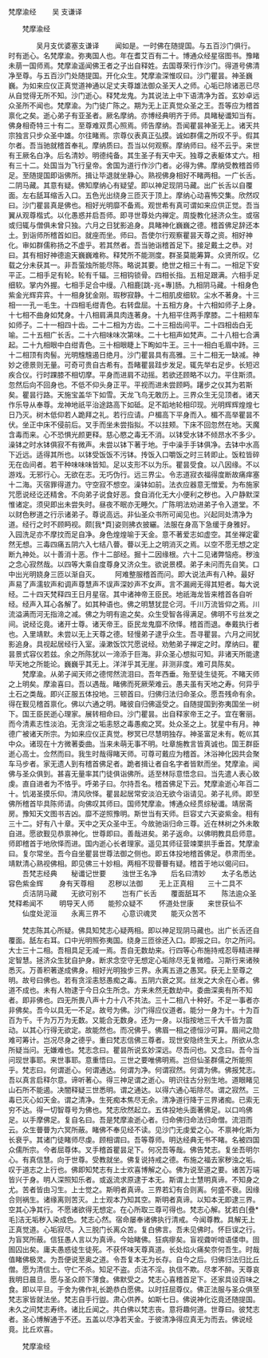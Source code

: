   梵摩渝经
　　吴 支谦译




　　梵摩渝经

　　　　吴月支优婆塞支谦译
　　闻如是。一时佛在随提国。与五百沙门俱行。时有逝心。名梵摩渝。弥夷国人也。年在耆艾百有二十。博通众经星宿图书。豫睹未萠一国师焉。梵摩渝遥闻佛王者之子出自释姓。去国尊荣行作沙门。得道号佛清净至尊。与五百沙门处随提国。开化众生。梵摩渝深惟叹曰。沙门瞿昙。神圣巍巍。为如来应仪正真觉道神通以足丈夫尊雄法御众圣天人之师。心垢已除诸恶已尽从自觉得无所不知。沙门逝心。释梵龙鬼。为其说法上中下语清净为首。玄妙卓远众圣所不闻也。梵摩渝。为门徒广陈之。期为无上正真觉众圣之王。吾等应为稽首禀化之矣。逝心弟子有亚圣者。厥名摩纳。亦博经典明齐于师。具睹秘谶知当有。佛身相奇特三十有二。至尊难双贯心照焉。师告摩纳。吾闻瞿昙神圣无上。诸天共宗独言只步众圣中雄。尔往睹焉。宗尊仪表真正弘摸。诚如群儒之所叹不乎。假其尔者。吾当驰就稽首奉礼。摩纳质曰。吾当以何观察。摩纳师曰。经不云乎。来世有王厥名白净。后名清妙。明德纯备。其生圣子有天中天。独尊之表躯体丈六。相有三十二。处国当为飞行皇帝。舍国为道行作沙门者。必得为佛。摩纳受教稽首师足。至随提国即诣佛所。揖让毕退就坐静心。熟视佛身相好不睹两相。一广长舌。二阴马藏。其意有疑。佛知摩纳心有疑望。即以神足现阴马藏。出广长舌以自覆面。左右舐耳缩舌入口。五色光出绕身三匝灭于顶上。摩纳心动喜怖交集。欣然叹曰。沙门瞿昙真是佛也。相好光明靡不备焉。观世希有真可谓如来应供正觉。吾当翼从观尊楷式。以化愚惑并启吾师。即寻世尊处内禅定。周旋教化拯济众生。或宿或归辄与僧俱未曾只独。六月之日犹影追身。具睹神化巍巍之德。稽首佛足辞还本土。到诣师所稽首如旧。就座而坐。师曰。吾使尔行观察瞿昙天尊之资。相好神化。审如群儒称扬之不虚乎。若其然者。吾当驰诣稽首足下。接足戴土之恭。对曰。其有相好神德逾天巍巍难称。释梵所不能测度。群圣莫能筹算。众贤所叹。亿载之分未获其一。非吾萤烛所能尽陈。略说其要。绝世之相三十有二。一相足下安平正。二相手足有轮。轮有千辐。三相钩锁骨。四相长指。五相足跟满。六相手足细软。掌内外握。七相手足合中缦。八相鹿[跳-兆+專]肠。九相阴马藏。十相身色紫金光辉弈弈。十一相身犹金刚。瑕秽寂静。十二相肌皮细软。尘水不著身。十三相一一孔一毛生。十四相毛绀青色。右转盘屈。十五相方身。十六相如师子上身。十七相不曲身如梵身。十八相肩满具肉连著身。十九相平住两手摩膝。二十相颊车如师子。二十一相四十齿。二十二相为方齿。二十三相齿间平。二十四相齿白无喻。二十五相广长舌。二十六相味味次第味。二十七相声如梵声。二十八相七合满起。二十九相眼中白绀青色。三十相眼睫上下眴如牛王。三十一相白毛眉中跱。三十二相顶有肉髻。光明韑韑遏日绝月。沙门瞿昙具有高雅。三十二相无一缺减。神妙之德景则无量。可奇可贵自古希有。吾睹瞿昙跬步发足。辄先举右足步。长短迟疾合仪。行时踝膝不相切摩。平身而进肩不动摇。若欲还顾略不以力。平住斯须。忽然后向不回身也。不低不仰头身正平。平视而进未尝顾眄。躇步之仪其为若斯矣。瞿昙行路。天施宝盖华下如雪。天龙飞鸟无敢历上。三界众生无见顶者。诸天作乐导从奉尊。龙神地祇平治途路高下如砥。足不蹈地轮相印现。光明辉辉煌煌七日乃灭。树木低仰若人跪拜之礼。若行应请。户楣高下平身而入。楣不高举瞿昙不伏。坐正中床不侵前后。叉手而坐未尝指拟。不以拄颊。下床不回忽然在地。天魔含毒而来。心不恐惧光颜更释。慈心愍之毒无不消。以钵受水钵不倾昂水不多少。澡钵之时水钵俱寂不有微声。未尝以钵下著于地。于中澡手手钵俱净。去钵中水高下近远。适得其所也。以钵受饭饭不污钵。抟饭入口嚼饭之时三转即止。饭粒皆碎无在齿间者。若干种味味味皆知。足以支形不以为乐。瞿昙受食。以八因缘。不以游戏。无邪行心。无欲在志。无巧伪行。远三界尘。令志道寂衣福得度断故痛痒塞十二海。灭宿罪得道力。守空寂不想空。澡钵如前。法衣应器意无憎爱。为布施家咒愿说经讫还精舍。不向弟子说食好恶。食自消化无大小便利之秽也。入户静默深惟诸定。须臾即出未尝失时。昼夜不眠亦无睡欠。广陈明法劝进弟子令入道堂。不以财色秽道之行示诸弟子。尊说高远。非仙圣众书所可闻见也。兴起同处清净为道。经行之时不顾眄视。颇[我*頁]姿则拂衣披纚。法服在身高下急缓于身雅好。入园洗足亦不摩抆而足自净。身色煌煌喻于天金。意不著爱志如虚空。其坐禅定霍然无想。三毒四痛五阴六入七结八瞢。瞢以无上之明消灭之焉。以空不愿无想之定断九神处。以十善消十恶。作十二部经。掘十二因缘根。六十二见诸弊恼疮。秽浊之念心寂然哉。以四等大乘自度尊身又济众生。欲说景模。弟子未问而先自笑。口中出光明娆身三匝以渐自灭。
　　阿难整服稽首而问。即大说法声有八种。最好声易了声濡软声和调声尊慧声不误声深妙声不女声。言不漏阙无得其短者。每大说经。二十四天梵释四王日月星宿。其中诸神帝王臣民。地祇海龙皆来稽首各自听经。经声入耳心各解了。如其种语也。佛之明慧犹昆仑河。千川万流皆仰之焉。川流溢满而河无指渧之减。佛之为明有逾之矣。众生受智各得满足。佛明不亏丝发之间。说经讫竟。诸开士尊。诸天帝王。臣民龙鬼靡不欣怿。稽首而退。奉戴执行者也。入里靖默。未尝以无上天尊之德。轻慢弟子逮乎众生。吾寻瞿昙。六月之间犹影追身。具视起居经行入室。澡漱饭饮咒愿说经。劝勉弟子禅定之时。摩纳曰。瞿昙景式容仪若兹。余之所陈犹以一渧添于巨海。非众圣心想拟可知。非诸天所能逮毕天地之所能论。巍巍乎其无上。洋洋乎其无崖。非测非度。难可具陈矣。
　　梵摩渝。从弟子闻天师之德愕然流泪曰。吾年西垂。殆至徒生徒死。不睹天师之上明矣。摩渝喜曰。吾以遇哉。睹佛而死厥荣难云。愚夫虽有天地之寿。何异乎土石之类哉。即兴正服五体投地。三顿首曰。归佛归法归命圣众。愿吾残命有余。得在觐见稽首禀化。佛以六通之明。睹彼自归佛遥受之。自随提国到弥夷国坐一树下。国王臣民逝心理家。展转相命曰。沙门瞿昙。出自释家帝王之子。宜在奢丽。而今清素志性淡泊。无贪淫之垢恚怒之毒愚痴之冥。处众圣之上。犹星中有月。神德广被诸天所宗。为如来应仪正真觉。秽冥已尽慧明独存。神圣富足未有。乾巛其中众。诸现在十方微著委曲。当来未萌无事不明。吐章施教言皆真诚也。国王群臣逝心高士。佥然而曰。我生时哉得睹天师。可尊可戴应为稽首。沐浴神化因共会聚车马步者。家无遗人到有稽首佛足者。跪者揖让者自名字者皆默而坐。梵摩渝。闻佛与圣众俱到。甚喜无量率其门徒俱诣佛所。适至林际意悟念曰。当先遣人表心致虔。直自进者为不恪乎。呼弟子曰。尔持吾名。稽首佛足下云。梵摩渝逝心年百二十。饥渴圣摸乐仰。清风欣怿。瞿昙起居常安淡泊无欲今诣请见。弟子礼师。即至佛所稽首毕具陈师请。向佛叹其师曰。国师梵摩渝。博通众经贯综秘谶。靖居斋房。豫知天文图书吉凶。靡不逆照豫明。斯世当有天师。巨容丈六天姿紫金。相有三十二。好有八十章。天中之天众圣中王。今故驰诣归命三尊。近在林树之外未敢自进。愿欲觐见恭禀神化。世尊即曰。善哉进矣。弟子返命。以佛明教具启师意。师即稽首于地欣怿而进。国内逝心长者理家。遥见其师征营竦栗拱手垂首。梵摩渝曰。复尔常坐。吾今自坐瞿昙世尊法御之侧也。即五体投地稽首佛足。恭肃而坐。靖默清心熟视佛相。即见佛三十妙相。两相不现瞢瞢有疑。稽首于地以偈问曰。
　　吾梵志经典　　秘谶记世要
　　浊世王名净　　后名曰清妙
　　太子名悉达　　容色紫金辉
　　身有天尊相　　忍秽以法御
　　无上正真相　　三十二具不
　　贞洁阴马藏　　无欲可别不
　　岂有广长舌　　覆面舐耳不
　　陈法逾众圣　　梵释希闻不
　　明导天人师　　能殄众疑不
　　怀道处世康　　来世获仙不
　　仙度处泥洹　　永离三界不
　　心意识魂灵　　能灭众苦不

　　梵志陈其心所疑。佛具知梵志心疑两相。即以神足现阴马藏也。出广长舌还自覆面。舐左右耳。口中光明照弥夷国。绕身三匝徐还入口。即报之曰。尔之所问。大士三十二相。吾相具足无减一焉。吾自无数劫来。行四等心布施持戒忍辱精进禅定智慧。拯济众生犹自护身。断求念空守无想定心垢除尽无复微曀。习斯行来诸殃悉灭。万善积著遂成佛身。相好光明独步三界。永离五道之愚冥。获无上至尊之明。故号曰佛也。若有贪淫恚怒愚痴之毒。五阴六衰之冥。丝发之大余在心者。佛道不成也。未有人物逮于今日众生所念。方来未然无数劫中。委曲深奥有所不知者。即非佛也。四无所畏八声十力十八不共法。三十二相八十种好。不足一事者亦非佛矣。吾今以具无一不足。故号为佛。沙门得应仪道者。能分一身为十。十为百百为千。千为万万为无数。又能合无数身。还为一身。以指按地三千大千皆为震动。以其心行得无欲定。故能然也。而况佛乎。佛眉一相之德恒沙可算。眉间之勋难可筹计。岂况尽身之德乎。重曰梵志信佛三尊者。现世安隐终生天上。所欲从念所疑当问。无嫌难也。梵志念曰。瞿昙所说玄妙深远。尽吾问也。又念曰。吾今当问现世事耶。来世事耶。意重悟曰。三世之要唯佛明焉。岂但仙圣群儒之所能照乎。梵志曰。何谓逝心。何谓通达。何谓为净。何谓寂然。何谓为佛。佛报梵志。吾以真言启释尔意。谛听著心。得三神足谓之逝心。明识往古分别生地。道眼睹见山石所不能遏。决闇释疑三世悉明。谓之通达。以得六通心垢除尽。谓之寂然。三毒已灭心如天金。谓之清净。生死痴本焦尽无余。清净道行降于三界诸痴。已索无穷不达。得一切智尊号为佛也。梵志欣然起立。五体投地头面著佛足。以口呜佛足。以手摩佛足。复自名曰。吾是梵摩渝逝心者。归命佛归命法归命僧。流泪而云。众生瞢瞢为六冥所蔽。睹佛不奉见经不读。见沙门无虔爱之心。不禀神化斯为长衰乎。其诸门徒睹师尽虔。顾相谓曰。吾等尊师。明达经典无书不睹。名被四国众儒所宗。今者屈尊体。叉手稽首瞿昙足下。何况吾等哉。佛告梵志。复坐吾明尔心。有真信慧。向于世尊。受教就坐。佛复说持戒之德。布施之福去家秽浊之垢。叹于道志之上行也。佛即知梵志有上士欢喜博解之心。佛为说至道之要。诸苦万端皆兴于身。明人深照知乐者。或返流求原逮于本无。斯谓上士慧明真谛。不知身之尤。苦者皆由习生。上士觉之。斯明者真谛。三界若幻有合则离。何盛不衰。因缘合则祸生。诸缘离则苦灭。上士观本乃知其空。斯明者真谛。以知本无即逮三界。空其心净其行。不愿诸欲得无想定。在心所取三尊可得也。梵志心解。犹若白[疊*毛]洁无垢秽入染成色。梵志心然。宿命屡奉诸佛执行清戒。今闻尊教。具解无上正真觉道。心垢寂尽。入三脱门长离众苦。复白佛言。吾未见佛时。怀巨误之行。为盲冥所蔽。信狂愚人言以为真谛。今始睹佛。狂病瘳矣。盲视聋听喑语偻申。囹圄囚出矣。庸夫愚惑徒生徒死。不获怀味天尊真道。长处焰火痛矣奈何吾生。时哉值睹佛极灵。为吾便说至奥之道。令吾复本无为长存。自今之后。归佛归法归比丘僧。愿为清信士。守仁不杀。知足不盗。贞洁不淫。执信不欺。尽孝不醉。天尊哀我明日晨旦。愿与圣众顾下薄食。佛默受之。梵志心喜稽首足下。还家具设百味之食。即以平旦。于舍为佛作礼长跪恭白愿佛。以时抂屈尊仪。佛正法服与圣众俱至梵志家皆就法坐。梵志自手行盥。肃心供养。如斯七日。佛说神化讫竟还随提国。未久之间梵志寿终。诸比丘闻之。共白佛以梵志丧。意将趣何道。世尊曰。彼梵志者。圣心博解通于不还。五盖以尽净若天金。于彼清净得应真无为而去。佛说经竟。比丘欢喜。

　　梵摩渝经



